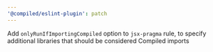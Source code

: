 ```yaml
---
'@compiled/eslint-plugin': patch
---
```


Add `onlyRunIfImportingCompiled` option to `jsx-pragma` rule, to specify additional libraries that should be considered Compiled imports
